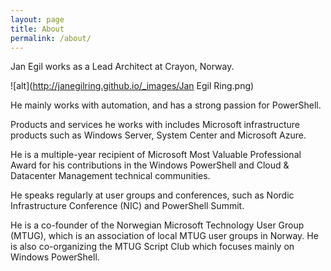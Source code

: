 ```yaml
---
layout: page
title: About
permalink: /about/
---
```


Jan Egil works as a Lead Architect at Crayon, Norway.

![alt](http://janegilring.github.io/_images/Jan Egil Ring.png)

He mainly works with automation, and has a strong passion for PowerShell. 

Products and services he works with includes Microsoft infrastructure products such as Windows Server, System Center and Microsoft Azure.

He is a multiple-year recipient of Microsoft Most Valuable Professional Award for his contributions in the Windows PowerShell and Cloud & Datacenter Management technical communities.

He speaks regularly at user groups and conferences, such as Nordic Infrastructure Conference (NIC) and PowerShell Summit.

He is a co-founder of the Norwegian Microsoft Technology User Group (MTUG), which is an association of local MTUG user groups in Norway. He is also co-organizing the MTUG Script Club which focuses mainly on Windows PowerShell.
